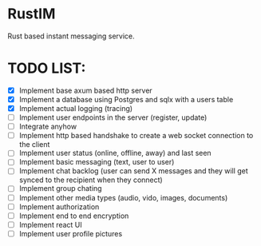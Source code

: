 # RustIM
Rust based instant messaging service.

# TODO LIST:
- [X] Implement base axum based http server
- [X] Implement a database using Postgres and sqlx with a users table
- [X] Implement actual logging (tracing)
- [ ] Implement user endpoints in the server (register, update)
- [ ] Integrate anyhow
- [ ] Implement http based handshake to create a web socket connection to the client
- [ ] Implement user status (online, offline, away) and last seen
- [ ] Implement basic messaging (text, user to user)
- [ ] Implement chat backlog (user can send X messages and they will get synced to the recipient when they connect)
- [ ] Implement group chating
- [ ] Implement other media types (audio, vido, images, documents)
- [ ] Implement authorization
- [ ] Implement end to end encryption
- [ ] Implement react UI
- [ ] Implement user profile pictures
